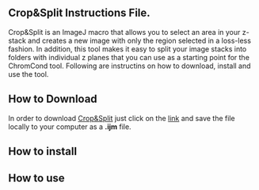 ## Crop&Split Instructions File.

Crop&Split is an ImageJ macro that allows you to select an area in your z-stack and creates a new image with only the region selected in a loss-less fashion. In addition, this tool makes it easy to split your image stacks into folders with individual z planes that you can use as a starting point for the ChromCond tool. Following are instructins on how to download, install and use the tool.

## How to Download
In order to download [Crop&Split](https://raw.githubusercontent.com/McCuskerLab/ChromCon/master/Crop%26Split.ijm) just click on the [link](https://raw.githubusercontent.com/McCuskerLab/ChromCon/master/Crop%26Split.ijm) and save the file locally to your computer as a **.ijm** file. 

## How to install

## How to use
